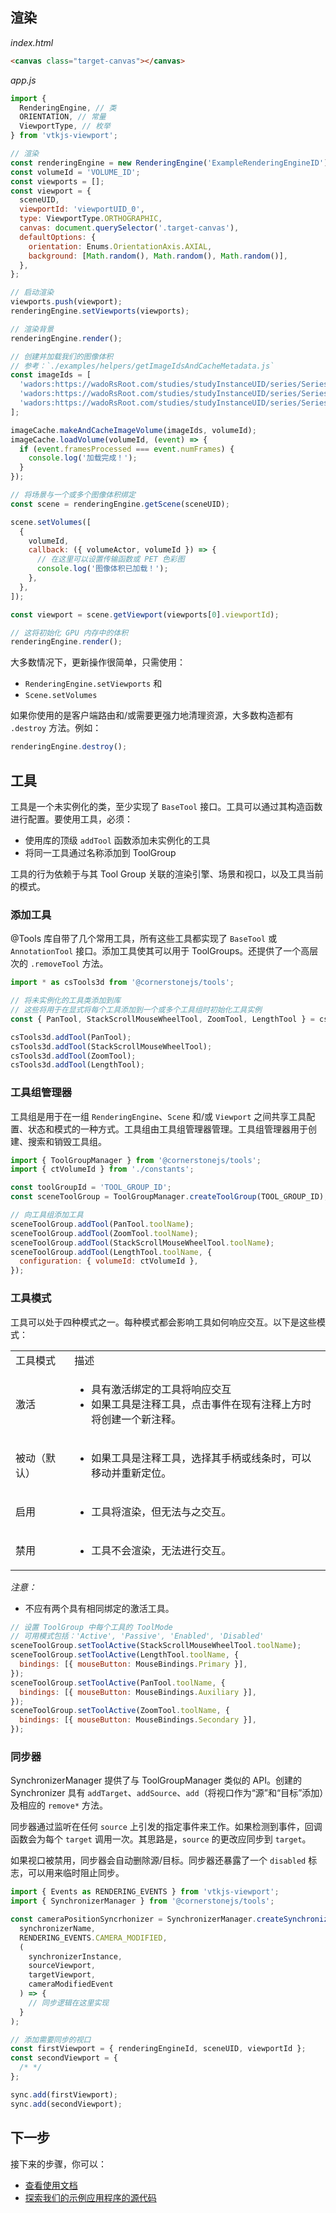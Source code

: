 ## 渲染

_index.html_

```html
<canvas class="target-canvas"></canvas>
```

_app.js_

```js
import {
  RenderingEngine, // 类
  ORIENTATION, // 常量
  ViewportType, // 枚举
} from 'vtkjs-viewport';

// 渲染
const renderingEngine = new RenderingEngine('ExampleRenderingEngineID');
const volumeId = 'VOLUME_ID';
const viewports = [];
const viewport = {
  sceneUID,
  viewportId: 'viewportUID_0',
  type: ViewportType.ORTHOGRAPHIC,
  canvas: document.querySelector('.target-canvas'),
  defaultOptions: {
    orientation: Enums.OrientationAxis.AXIAL,
    background: [Math.random(), Math.random(), Math.random()],
  },
};

// 启动渲染
viewports.push(viewport);
renderingEngine.setViewports(viewports);

// 渲染背景
renderingEngine.render();

// 创建并加载我们的图像体积
// 参考：`./examples/helpers/getImageIdsAndCacheMetadata.js`
const imageIds = [
  'wadors:https://wadoRsRoot.com/studies/studyInstanceUID/series/SeriesInstanceUID/instances/SOPInstanceUID/frames/1',
  'wadors:https://wadoRsRoot.com/studies/studyInstanceUID/series/SeriesInstanceUID/instances/SOPInstanceUID/frames/2',
  'wadors:https://wadoRsRoot.com/studies/studyInstanceUID/series/SeriesInstanceUID/instances/SOPInstanceUID/frames/3',
];

imageCache.makeAndCacheImageVolume(imageIds, volumeId);
imageCache.loadVolume(volumeId, (event) => {
  if (event.framesProcessed === event.numFrames) {
    console.log('加载完成！');
  }
});

// 将场景与一个或多个图像体积绑定
const scene = renderingEngine.getScene(sceneUID);

scene.setVolumes([
  {
    volumeId,
    callback: ({ volumeActor, volumeId }) => {
      // 在这里可以设置传输函数或 PET 色彩图
      console.log('图像体积已加载！');
    },
  },
]);

const viewport = scene.getViewport(viewports[0].viewportId);

// 这将初始化 GPU 内存中的体积
renderingEngine.render();
```

大多数情况下，更新操作很简单，只需使用：

- `RenderingEngine.setViewports` 和
- `Scene.setVolumes`

如果你使用的是客户端路由和/或需要更强力地清理资源，大多数构造都有 `.destroy` 方法。例如：

```js
renderingEngine.destroy();
```

## 工具

工具是一个未实例化的类，至少实现了 `BaseTool` 接口。工具可以通过其构造函数进行配置。要使用工具，必须：

- 使用库的顶级 `addTool` 函数添加未实例化的工具
- 将同一工具通过名称添加到 ToolGroup

工具的行为依赖于与其 Tool Group 关联的渲染引擎、场景和视口，以及工具当前的模式。

### 添加工具

@Tools 库自带了几个常用工具，所有这些工具都实现了 `BaseTool` 或 `AnnotationTool` 接口。添加工具使其可以用于 ToolGroups。还提供了一个高层次的 `.removeTool` 方法。

```js
import * as csTools3d from '@cornerstonejs/tools';

// 将未实例化的工具类添加到库
// 这些将用于在显式将每个工具添加到一个或多个工具组时初始化工具实例
const { PanTool, StackScrollMouseWheelTool, ZoomTool, LengthTool } = csTools3d;

csTools3d.addTool(PanTool);
csTools3d.addTool(StackScrollMouseWheelTool);
csTools3d.addTool(ZoomTool);
csTools3d.addTool(LengthTool);
```

### 工具组管理器

工具组是用于在一组 `RenderingEngine`、`Scene` 和/或 `Viewport` 之间共享工具配置、状态和模式的一种方式。工具组由工具组管理器管理。工具组管理器用于创建、搜索和销毁工具组。

```js
import { ToolGroupManager } from '@cornerstonejs/tools';
import { ctVolumeId } from './constants';

const toolGroupId = 'TOOL_GROUP_ID';
const sceneToolGroup = ToolGroupManager.createToolGroup(TOOL_GROUP_ID);

// 向工具组添加工具
sceneToolGroup.addTool(PanTool.toolName);
sceneToolGroup.addTool(ZoomTool.toolName);
sceneToolGroup.addTool(StackScrollMouseWheelTool.toolName);
sceneToolGroup.addTool(LengthTool.toolName, {
  configuration: { volumeId: ctVolumeId },
});
```

### 工具模式

工具可以处于四种模式之一。每种模式都会影响工具如何响应交互。以下是这些模式：

<table>
  <tr>
    <td>工具模式</td>
    <td>描述</td>
  </tr>
  <tr>
    <td>激活</td>
    <td>
      <ul>
        <li>具有激活绑定的工具将响应交互</li>
        <li>如果工具是注释工具，点击事件在现有注释上方时将创建一个新注释。</li>
      </ul>
    </td>
  </tr>
  <tr>
    <td>被动（默认）</td>
    <td>
      <ul>
        <li>如果工具是注释工具，选择其手柄或线条时，可以移动并重新定位。</li>
      </ul>
    </td>
  </tr>
  <tr>
    <td>启用</td>
    <td>
      <ul>
        <li>工具将渲染，但无法与之交互。</li>
      </ul>
    </td>
  </tr>
  <tr>
    <td>禁用</td>
    <td>
      <ul>
        <li>工具不会渲染，无法进行交互。</li>
      </ul>
    </td>
  </tr>
</table>

_注意：_

- 不应有两个具有相同绑定的激活工具。

```js
// 设置 ToolGroup 中每个工具的 ToolMode
// 可用模式包括：'Active', 'Passive', 'Enabled', 'Disabled'
sceneToolGroup.setToolActive(StackScrollMouseWheelTool.toolName);
sceneToolGroup.setToolActive(LengthTool.toolName, {
  bindings: [{ mouseButton: MouseBindings.Primary }],
});
sceneToolGroup.setToolActive(PanTool.toolName, {
  bindings: [{ mouseButton: MouseBindings.Auxiliary }],
});
sceneToolGroup.setToolActive(ZoomTool.toolName, {
  bindings: [{ mouseButton: MouseBindings.Secondary }],
});
```

### 同步器

SynchronizerManager 提供了与 ToolGroupManager 类似的 API。创建的 Synchronizer 具有 `addTarget`、`addSource`、`add`（将视口作为“源”和“目标”添加）及相应的 `remove*` 方法。

同步器通过监听在任何 `source` 上引发的指定事件来工作。如果检测到事件，回调函数会为每个 `target` 调用一次。其思路是，`source` 的更改应同步到 `target`。

如果视口被禁用，同步器会自动删除源/目标。同步器还暴露了一个 `disabled` 标志，可以用来临时阻止同步。

```js
import { Events as RENDERING_EVENTS } from 'vtkjs-viewport';
import { SynchronizerManager } from '@cornerstonejs/tools';

const cameraPositionSyncrhonizer = SynchronizerManager.createSynchronizer(
  synchronizerName,
  RENDERING_EVENTS.CAMERA_MODIFIED,
  (
    synchronizerInstance,
    sourceViewport,
    targetViewport,
    cameraModifiedEvent
  ) => {
    // 同步逻辑在这里实现
  }
);

// 添加需要同步的视口
const firstViewport = { renderingEngineId, sceneUID, viewportId };
const secondViewport = {
  /* */
};

sync.add(firstViewport);
sync.add(secondViewport);
```

## 下一步

接下来的步骤，你可以：

- [查看使用文档](#)
- [探索我们的示例应用程序的源代码](#)